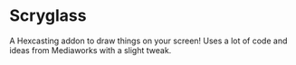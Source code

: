 # Scryglass

A Hexcasting addon to draw things on your screen! Uses a lot of code and ideas from Mediaworks with a slight tweak.